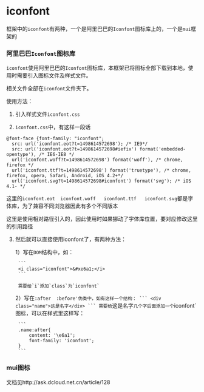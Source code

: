 # iconfont

框架中的`iconfont`有两种，一个是阿里巴巴的`Iconfont`图标库上的，一个是`mui`框架的

### 阿里巴巴`Iconfont`图标库

`iconfont`使用阿里巴巴的`Iconfont`图标库，本框架已将图标全部下载到本地，使用时需要引入图标文件及样式文件。

相关文件全部在`iconfont`文件夹下。

使用方法：

1. 引入样式文件`iconfont.css`

2. `iconfont.css`中，有这样一段话

```
@font-face {font-family: "iconfont";
  src: url('iconfont.eot?t=1498614572698'); /* IE9*/
  src: url('iconfont.eot?t=1498614572698#iefix') format('embedded-opentype'), /* IE6-IE8 */
  url('iconfont.woff?t=1498614572698') format('woff'), /* chrome, firefox */
  url('iconfont.ttf?t=1498614572698') format('truetype'), /* chrome, firefox, opera, Safari, Android, iOS 4.2+*/
  url('iconfont.svg?t=1498614572698#iconfont') format('svg'); /* iOS 4.1- */

```

这里的`iconfont.eot  iconfont.woff   iconfont.ttf   iconfont.svg`都是字体库，为了兼容不同浏览器因此有多个不同版本

这里是使用相对路径引入的，因此使用时如果挪动了字体库位置，要对应修改这里的引用路径

3. 然后就可以直接使用iconfont了，有两种方法：

	1）写在`DOM`结构中，如：

		```
		<i class="iconfont">&#xe6a1;</i>
		```

		需要给`i`添加`class`为`iconfont`
	2）写在`:after  :before'伪类中，如有这样一个结构：
		```
		<div class="name">这是名字</div>
		```
		需要给`这是名字`几个字后面添加一个`iconfont`图标，可以在样式里这样写：

		```
		.name:after{
			content: '\e6a1';
			font-family: 'iconfont';
		}
		```

### mui图标

文档见http://ask.dcloud.net.cn/article/128